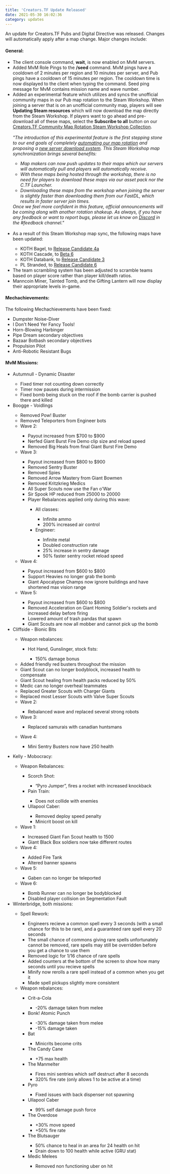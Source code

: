 ```yaml
---
title: 'Creators.TF Update Released'
date: 2021-05-30 16:02:36
category: updates
---
```


<p>An update for Creators.TF Pubs and Digital Directive was released. Changes will automatically apply after a map change. Major changes include:</p>
<h4>General:</h4>
<ul>
<li> The client console command, <b>wait</b>, is now enabled on MvM servers.</li>
<li>Added MvM Role Pings to the <b>/seed</b> command. MvM pings have a cooldown of 2 minutes per region and 10 minutes per server, and Pub pings have a cooldown of 15 minutes per region. The cooldown time is now displayed to the client when typing the command. Seed ping message for MvM contains mission name and wave number.</li>
<li>Added an experimental feature which utilizes and syncs the unofficial community maps in our Pub map rotation to the Steam Workshop. When joining a server that is on an unofficial community map, players will see <b>Updating Steam resources</b> which will now download the map directly from the Steam Workshop. If players want to go ahead and pre-download all of these maps, select the <b>Subscribe to all</b> button on our <a href='https://steamcommunity.com/sharedfiles/filedetails/?id=2497987297' target='_blank'>Creators.TF Community Map Rotation Steam Workshop Collection</a>.</li>
<br>
<div class="quoteFromSomeone">
<i>"The introduction of this experimental feature is the first stepping stone to our end goals of completely <a href='https://trello.com/c/k21aTAnd' target='_blank'>automating our map rotation</a> and proposing a <a href='https://trello.com/c/NwsUZdL3' target='_blank'>new server download system</a>. This Steam Workshop map synchronization brings several benefits:
<ul>
<li>Map makers can now push updates to their maps which our servers will automatically pull and players will automatically receive.</li>
<li>With these maps being hosted through the workshop, there is no need for players to download these maps via our asset pack nor the C.TF Launcher.</li>
<li>Downloading these maps from the workshop when joining the server is slightly faster than downloading them from our FastDL, which results in faster server join times.</li>
</ul>
Once we feel more confident in this feature, official announcements will be coming along with another rotation shakeup. As always, if you have any feedback or want to report bugs, please let us know on <a href='https://creators.tf/discord' target='_blank'>Discord</a> in the #feedback channel."</i>
</div>
<br>
<li>As a result of this Steam Workshop map sync, the following maps have been updated:</li>
<ul>
<li>KOTH Bagel, to <a href='https://steamcommunity.com/sharedfiles/filedetails/?id=2056802978' target='_blank'>Release Candidate 4a</a></li>
<li>KOTH Cascade, to <a href='https://steamcommunity.com/sharedfiles/filedetails/changelog/1133407330' target='_blank'>Beta 6</a></li>
<li>KOTH Databank, to <a href='https://steamcommunity.com/sharedfiles/filedetails/changelog/2112251255' target='_blank'>Release Candidate 3</a></li>
<li>PL Stranded, to <a href='https://steamcommunity.com/sharedfiles/filedetails/changelog/1481954279' target='_blank'>Release Candidate 6</a></li>
</ul>
<li>The team scrambling system has been adjusted to scramble teams based on player score rather than player kill/death ratios.</li>
<li>Manncoin Miner, Tainted Tomb, and the Gifting Lantern will now display their appropriate levels in-game.</li>
</ul>
<h4>Mechachievements:</h4>
The following Mechachievements have been fixed:
<ul>
<li>Dumpster Noise-Diver</li>
<li>I Don't Need Yer Fancy Tools!</li>
<li>Horn-Blowing Harbinger</li>
<li>Pipe Dream secondary objectives</li>
<li>Bazaar Botbash secondary objectives</li>
<li>Propulsion Pilot</li>
<li>Anti-Robotic Resistant Bugs</li>
</ul>
<h4>MvM Missions:</h4>
<ul>
<li>Autumnull - Dynamic Disaster</li>
<ul>
<li>Fixed timer not counting down correctly</li>
<li>Timer now pauses during intermission</li>
<li>Fixed bomb being stuck on the roof if the bomb carrier is pushed there and killed</li>
</ul>
<li>Boogge - Voidlings</li>
<ul>
<li>Removed Pow! Buster</li>
<li>Removed Teleporters from Engineer bots</li>
<li>Wave 2:</li>
<ul>
<li>Payout increased from &#36;700 to &#36;900</li>
<li>Nerfed Giant Burst Fire Demo clip size and reload speed</li>
<li>Removed Big Heals from final Giant Burst Fire Demo</li>
</ul>
<li>Wave 3:</li>
<ul>
<li>Payout increased from &#36;800 to &#36;900</li>
<li>Removed Sentry Buster</li>
<li>Removed Spies</li>
<li>Removed Arrow Mastery from Giant Bowmen</li>
<li>Removed Kritzkrieg Medics</li>
<li>All Super Scouts now use the Fan o'War</li>
<li>Sir Spook HP reduced from 25000 to 20000</li>
<li>Player Rebalances applied only during this wave:</li>
<ul>
<li>All classes:</li>
<ul>
<li>Infinite ammo</li>
<li>200% increased air control</li>
</ul>
<li>Engineer:</li>
<ul>
<li>Infinite metal</li>
<li>Doubled construction rate</li>
<li>25% increase in sentry damage</li>
<li>50% faster sentry rocket reload speed</li>
</ul>
</ul>
</ul>
<li>Wave 4:</li>
<ul>
<li>Payout increased from &#36;600 to &#36;800</li>
<li>Support Heavies no longer grab the bomb</li>
<li>Giant Apocalypse Champs now ignore buildings and have shortened max vision range</li>
</ul>
<li>Wave 5:</li>
<ul>
<li>Payout increased from &#36;600 to &#36;800</li>
<li>Removed Acceleration on Giant Homing Soldier's rockets and increased delay before firing</li>
<li>Lowered amount of trash pandas that spawn</li>
<li>Giant Scouts are now all mobber and cannot pick up the bomb</li>
</ul>
</ul>
<li>Cliffside - Bionic Bits</li>
<ul>
<li>Weapon rebalances:</li>
<ul>
<li>Hot Hand, Gunslinger, stock fists:</li>
<ul>
<li>150% damage bonus</li>
</ul>
</ul>
<li>Added friendly red busters throughout the mission&nbsp;</li>
<li>Giant Scout can no longer bodyblock, increased health to compensate&nbsp;</li>
<li>Giant Scout healing from health packs reduced by 50%</li>
<li>Medic can no longer overheal teammates</li>
<li>Replaced Greater Scouts with Charger Giants&nbsp;</li>
<li>Replaced most Lesser Scouts with Valve Super Scouts</li>
<li>Wave 2:&nbsp;</li>
<ul>
<li>Rebalanced wave and replaced several strong robots</li>
</ul>
<li>Wave 3:</li>
<ul>
<li>Replaced samurais with canadian huntsmans</li>
</ul>
</ul>
<ul>
<li>Wave 4:</li>
<ul>
<li>Mini Sentry Busters now have 250 health</li>
</ul>
</ul>
</ul>
<ul>
<li>Kelly - Mobocracy:</li>
<ul>
<li>Weapon Rebalances:</li>
<ul>
<li>Scorch Shot:</li>
<ul>
<li>&ldquo;Pyro Jumper&rdquo;, fires a rocket with increased knockback</li>
</ul>
<li>Pain Train:</li>
<ul>
<li>Does not collide with enemies</li>
</ul>
<li>Ullapool Caber:</li>
<ul>
<li>Removed deploy speed penalty</li>
<li>Minicrit boost on kill</li>
</ul>
</ul>
<li>Wave 1:</li>
<ul>
<li>Increased Giant Fan Scout health to 1500</li>
<li>Giant Black Box soldiers now take different routes</li>
</ul>
<li>Wave 4:</li>
<ul>
<li>Added Fire Tank</li>
<li>Altered banner spawns</li>
</ul>
<li>Wave 5:</li>
<ul>
<li>Gaben can no longer be teleported</li>
</ul>
<li>Wave 6:</li>
<ul>
<li>Bomb Runner can no longer be bodyblocked</li>
<li>Disabled player collision on Segmentation Fault</li>
</ul>
</ul>
<li>Winterbridge, both missions:</li>
<ul>
<li>Spell Rework:</li>
<ul>
<li>Engineers recieve a common spell every 3 seconds (with a small chance for this to be rare), and a guaranteed rare spell every 20 seconds</li>
<li>The small chance of commons giving rare spells unfortunately cannot be removed, rare spells may still be overridden before you get a chance to use them</li>
<li>Removed logic for 1/16 chance of rare spells</li>
<li>Added counters at the bottom of the screen to show how many seconds until you recieve spells</li>
<li>Minify now rerolls a rare spell instead of a common when you get it</li>
<li>Made spell pickups slightly more consistent</li>
</ul>
<li>Weapon rebalances:</li>
<ul>
<li>Crit-a-Cola</li>
<ul>
<li>-20% damage taken from melee</li>
</ul>
<li>Bonk! Atomic Punch</li>
<ul>
<li>-30% damage taken from melee</li>
<li>-15% damage taken</li>
</ul>
<li>Bat</li>
<ul>
<li>Minicrits become crits</li>
</ul>
<li>The Candy Cane</li>
<ul>
<li>+75 max health</li>
</ul>
<li>The Manmelter</li>
<ul>
<li>Fires mini sentries which self destruct after 8 seconds</li>
<li>320% fire rate (only allows 1 to be active at a time)</li>
</ul>
<li>Pyro</li>
<ul>
<li>Fixed issues with back dispenser not spawning</li>
</ul>
<li>Ullapool Caber</li>
<ul>
<li>99% self damage push force</li>
</ul>
<li>The Overdose</li>
<ul>
<li>+30% move speed</li>
<li>+50% fire rate</li>
</ul>
<li>The Blutsauger</li>
<ul>
<li>50% chance to heal in an area for 24 health on hit</li>
<li>Drain down to 100 health while active (GRU stat)</li>
</ul>
<li>Medic Melees</li>
<ul>
<li>Removed non functioning uber on hit</li>
</ul>
</ul>
</ul>
</ul>
